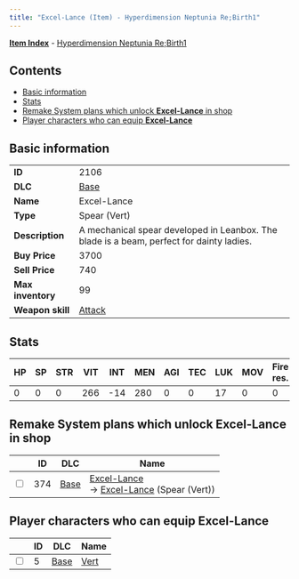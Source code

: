 ```yaml
---
title: "Excel-Lance (Item) - Hyperdimension Neptunia Re;Birth1"
---
```


[**Item Index**](/neptunia/rb1/item/index.html) - [Hyperdimension Neptunia Re;Birth1](/neptunia/rb1)

## Contents

- [Basic information](#basic-information)
- [Stats](#stats)
- [Remake System plans which unlock **Excel-Lance** in shop](#remake-system-plans-which-unlock-excel-lance-in-shop)
- [Player characters who can equip **Excel-Lance**](#player-characters-who-can-equip-excel-lance)

## Basic information

|   |   |
| -- | -- |
| **ID** | 2106 |
| **DLC** | [Base](/neptunia/rb1/dlc/1-base.html) |
| **Name** | Excel-Lance |
| **Type** | Spear (Vert) |
| **Description** | A mechanical spear developed in Leanbox. The blade is a beam, perfect for dainty ladies. |
| **Buy Price** | 3700 |
| **Sell Price** | 740 |
| **Max inventory** | 99 |
| **Weapon skill** | [Attack](/neptunia/rb1/skill/1-801-attack.html) |

## Stats

| HP | SP | STR | VIT | INT | MEN | AGI | TEC | LUK | MOV | Fire res. | Ice res. | Wind res. | Lightning res. |
| -- | -- | --- | --- | --- | --- | --- | --- | --- | --- | --------- | -------- | --------- | -------------- |
| 0 | 0 | 0 | 266 | -14 | 280 | 0 | 0 | 17 | 0 | 0 | 0 | 0 | 0 |

## Remake System plans which unlock **Excel-Lance** in shop

|    | ID | DLC | Name |
| -- | -- | --- | ---- |
| <input type="checkbox" id="rb1-remake-1-374" class="trackbox" /> | 374 | [Base](/neptunia/rb1/dlc/1-base.html) | [Excel-Lance](/neptunia/rb1/remake/1-374-excel-lance.html)<br />→ [Excel-Lance](/neptunia/rb1/item/1-2106-excel-lance.html) (Spear (Vert)) |

## Player characters who can equip **Excel-Lance**

|    | ID | DLC | Name |
| -- | -- | --- | ---- |
| <input type="checkbox" id="rb1-player-1-5" class="trackbox" /> | 5 | [Base](/neptunia/rb1/dlc/1-base.html) | [Vert](/neptunia/rb1/player/1-5-vert.html) |